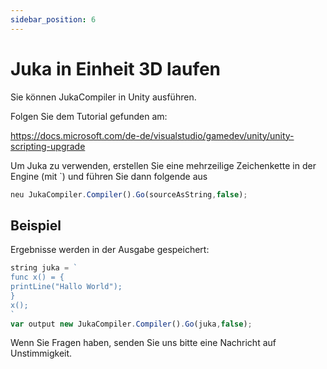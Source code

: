 ```yaml
---
sidebar_position: 6
---
```


# Juka in Einheit 3D laufen

Sie können JukaCompiler in Unity ausführen.

Folgen Sie dem Tutorial gefunden am:

https://docs.microsoft.com/de-de/visualstudio/gamedev/unity/unity-scripting-upgrade

Um Juka zu verwenden, erstellen Sie eine mehrzeilige Zeichenkette in der Engine (mit `) und führen Sie dann folgende aus

```jsx
neu JukaCompiler.Compiler().Go(sourceAsString,false);
```

## Beispiel

Ergebnisse werden in der Ausgabe gespeichert:

```jsx
string juka = `
func x() = {
printLine("Hallo World");
}
x();
`
var output new JukaCompiler.Compiler().Go(juka,false);
```

Wenn Sie Fragen haben, senden Sie uns bitte eine Nachricht auf Unstimmigkeit.